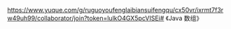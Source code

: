 https://www.yuque.com/g/ruguoyoufenglaibiansuifengqu/cx50vr/ixrmt7f3rw49uh99/collaborator/join?token=lulkO4GX5pcVISEi# 《Java 数组》